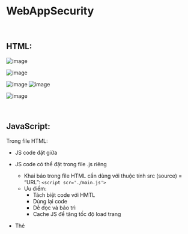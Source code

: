 # WebAppSecurity

<br>

## HTML:
![image](https://user-images.githubusercontent.com/62002485/159663472-4f6927cd-1762-4e8a-a15b-368cf4b65f86.png)

![image](https://user-images.githubusercontent.com/62002485/159663505-2fad1a22-6ef6-4d27-865d-52aa3bc69b35.png)

![image](https://user-images.githubusercontent.com/62002485/159663665-d165e459-613e-418b-8ebb-d410048218fe.png)
![image](https://user-images.githubusercontent.com/62002485/159663750-19d9b481-ab92-4edf-be7e-0eda0cad5229.png)

![image](https://user-images.githubusercontent.com/62002485/159664142-3cf5ba2b-66a6-45d9-821c-e110ab81f948.png)

<br>

## JavaScript:
Trong file HTML:
- JS code đặt giữa <script> và </script>
- JS code có thể đặt trong file .js riêng
  - Khai báo trong file HTML cần dùng với thuộc tính src (source) = “URL”: `<script scr='./main.js'>` 
  - Ưu điểm:
      - Tách biệt code với HMTL
      - Dùng lại code
      - Dễ đọc và bảo trì
      - Cache JS để tăng tốc độ load trang
- Thẻ <script> có thể đặt tại `<head>` hoặc `<body>`
  
  ![image](https://user-images.githubusercontent.com/62002485/162554498-901e7b65-677e-45c4-8853-92039bda8e56.png)

  ![image](https://user-images.githubusercontent.com/62002485/162554512-61652911-ebe3-465c-8c33-6edf7c102916.png)
  
  ![image](https://user-images.githubusercontent.com/62002485/162554517-379aa053-76b4-44b3-a18c-e9afb5e760f9.png)

  ![image](https://user-images.githubusercontent.com/62002485/162554580-91e150ec-8601-47a4-989a-b9b4d140d5fe.png)
  
  ![image](https://user-images.githubusercontent.com/62002485/162554589-e8d9e230-1b5f-4ee4-90a9-22e5667eeeba.png)

<br>

## XSS:
  
  https://portswigger.net/web-security/cross-site-scripting
  
  - Reflected XSS: https://portswigger.net/web-security/cross-site-scripting/reflected/lab-html-context-nothing-encoded
  
  <br> Attacker thử nhập input và inspect thì thấy `input được đưa thẳng vào string query url và RESPONSE html trả về mà không kiểm tra`. 
  <br> => Attacker lợi dụng lỗ hổng này để chèn đoạn javascript vào string query url, dụ victim nhấp vào và script được chèn vào response html và thực thi trên browser victim. 
  
  ![image](https://user-images.githubusercontent.com/62002485/162554725-0203f0bb-d359-46fd-89b6-956b7f4b4dae.png)

  ![image](https://user-images.githubusercontent.com/62002485/162554740-a80dc810-ec43-49c0-bd3f-353b5d812940.png)
  
  ![image](https://user-images.githubusercontent.com/62002485/162554782-5aca2391-ad2e-446b-91cd-45daf6e833a3.png)

  <br>
    
  - Stored XSS: https://portswigger.net/web-security/cross-site-scripting/stored/lab-html-context-nothing-encoded
  
    <br> Attacker thử nhập input và inspect thì thấy `input được lưu thẳng vào cơ sở dữ liệu mà không kiểm tra và sau đó render lên nếu có request truy cập trang đó`. 
  <br> => Attacker lợi dụng lỗ hổng này để chèn đoạn javascript lưu trữ vào cơ sở dữ liệu, khi victim truy cập trang html đã bị lưu đoạn js độc hại, đoạn js đó sẽ được thực thi trên browser victim.
  
  ![image](https://user-images.githubusercontent.com/62002485/162554863-fb42d249-44cd-4c47-92fa-1c6d811fc218.png)

  ![image](https://user-images.githubusercontent.com/62002485/162554924-e4bd9684-2581-4607-85e3-a6fc3ec839be.png)

  ![image](https://user-images.githubusercontent.com/62002485/162554970-a3d2ed68-6841-49b3-8764-f8744f74d329.png)

  ![image](https://user-images.githubusercontent.com/62002485/162555020-2986cb87-5c78-4c89-b712-96925935c7a5.png)

  <br>
  
  - DOM Based XSS: https://portswigger.net/web-security/cross-site-scripting/dom-based/lab-document-write-sink
  
    
  <br> Attacker thử nhập input và inspect thì thấy `response chứa đoạn js get query string url(input) và ghi chúng thẳng vào DOM trong 1 thẻ img mà không kiểm tra`. 
  <br> => Attacker lợi dụng lỗ hổng này để chèn đoạn javascript vào(đóng thẻ img hoặc đóng attribute thẻ img sau đó chèn lệnh js), dụ victim nhấp vào url để chạy đoạn script sau đó một img được chèn vào html và lệnh js độc hại được thực thi trên browser victim. 
  
  ![image](https://user-images.githubusercontent.com/62002485/162555165-6529dfd9-50db-4436-ad33-4bf49d380100.png)

  https://developer.mozilla.org/en-US/docs/Web/API/URLSearchParams
  ![image](https://user-images.githubusercontent.com/62002485/162555397-e7e18fa9-f024-44a7-b988-f774935078dd.png)

  ![image](https://user-images.githubusercontent.com/62002485/162555426-f7732dfc-c082-4ac3-bc32-2a8611caa732.png)

  ![image](https://user-images.githubusercontent.com/62002485/162555472-c71c9b90-f089-45b4-b486-fa853b481ff1.png)

  ![image](https://user-images.githubusercontent.com/62002485/162555485-710f66a7-5e50-4bd9-9e71-50747c471f81.png)

  ![image](https://user-images.githubusercontent.com/62002485/162555512-30e4ad39-5250-475a-b260-0dae84005061.png) 
  
  ![image](https://user-images.githubusercontent.com/62002485/162555204-1a46cf90-f683-4d83-9920-b429392df282.png)
  
  ![image](https://user-images.githubusercontent.com/62002485/162555642-5ab40152-d364-4a33-aeff-33c5c863528f.png)
  
  ![image](https://user-images.githubusercontent.com/62002485/162555681-47a9ba06-c773-4df6-a9f2-4b12c06739df.png)
  
  <br>
  
## SQL injection:
  
  https://portswigger.net/web-security/sql-injection
  https://portswigger.net/web-security/sql-injection/cheat-sheet
  https://portswigger.net/web-security/sql-injection/examining-the-database

